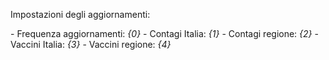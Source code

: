 Impostazioni degli aggiornamenti:

\- Frequenza aggiornamenti: *{0}*
\- Contagi Italia: *{1}*
\- Contagi regione: *{2}*
\- Vaccini Italia: *{3}*
\- Vaccini regione: *{4}*
